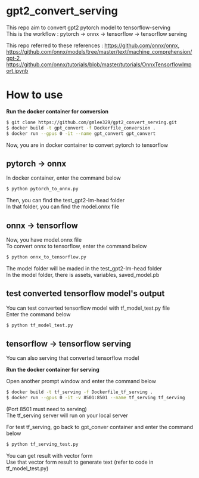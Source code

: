 # gpt2_convert_serving

This repo aim to convert gpt2 pytorch model to tensorflow-serving  
This is the workflow : pytorch → onnx → tensorflow → tensorflow serving  

This repo referred to these references : https://github.com/onnx/onnx, https://github.com/onnx/models/tree/master/text/machine_comprehension/gpt-2, https://github.com/onnx/tutorials/blob/master/tutorials/OnnxTensorflowImport.ipynb

# How to use

**Run the docker container for conversion**

```bash 
$ git clone https://github.com/gmlee329/gpt2_convert_serving.git
$ docker build -t gpt_convert -f Dockerfile_conversion .
$ docker run --gpus 0 -it --name gpt_convert gpt_convert
```
Now, you are in docker container to convert pytorch to tensorflow

## pytorch -> onnx

In docker container, enter the command below

```bash 
$ python pytorch_to_onnx.py
```

Then, you can find the test_gpt2-lm-head folder  
In that folder, you can find the model.onnx file

## onnx -> tensorflow

Now, you have model.onnx file  
To convert onnx to tensorflow, enter the command below  

```bash 
$ python onnx_to_tensorflow.py
```

The model folder will be maded in the test_gpt2-lm-head folder  
In the model folder, there is assets, variables, saved_model.pb

## test converted tensorflow model's output

You can test converted tensorflow model with tf_model_test.py file  
Enter the command below

```bash 
$ python tf_model_test.py
```

## tensorflow -> tensorflow serving

You can also serving that converted tensorflow model 

**Run the docker container for serving**

Open another prompt window and enter the command below  
```bash 
$ docker build -t tf_serving -f Dockerfile_tf_serving .
$ docker run --gpus 0 -it -v 8501:8501 --name tf_serving tf_serving
```
(Port 8501 must need to serving)  
The tf_serving server will run on your local server

For test tf_serving, go back to gpt_conver container and enter the command below  

```bash 
$ python tf_serving_test.py
```

You can get result with vector form  
Use that vector form result to generate text (refer to code in tf_model_test.py)
